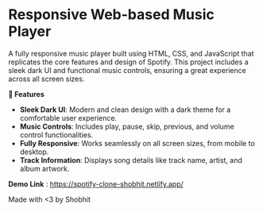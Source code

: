 # Responsive Web-based Music Player

A fully responsive music player built using HTML, CSS, and JavaScript that replicates the core features and design of Spotify. This project includes a sleek dark UI and functional music controls, ensuring a great experience across all screen sizes.

**🚀 Features**

- **Sleek Dark UI**: Modern and clean design with a dark theme for a comfortable user experience.
- **Music Controls**: Includes play, pause, skip, previous, and volume control functionalities.
- **Fully Responsive**: Works seamlessly on all screen sizes, from mobile to desktop.
- **Track Information**: Displays song details like track name, artist, and album artwork.

**Demo Link** : https://spotify-clone-shobhit.netlify.app/

Made with <3 by Shobhit
